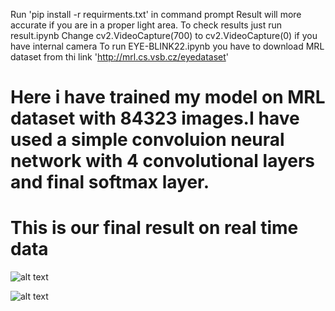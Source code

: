 Run 'pip install -r requirments.txt' in command prompt
Result will more accurate if you are in a proper light area.
To check results just run result.ipynb
Change cv2.VideoCapture(700) to cv2.VideoCapture(0) if you have internal camera
To run EYE-BLINK22.ipynb you have to download MRL dataset from thi link 'http://mrl.cs.vsb.cz/eyedataset'


# Here i have trained my model on MRL dataset with 84323 images.I have used a simple convoluion neural network with 4 convolutional layers and final softmax layer.

# This is our final result on real time data

  ![alt text](https://github.com/sachin327/Eyes-blink-detection-OpenCV-/blob/master/images/open.png)
  

  ![alt text](https://github.com/sachin327/Eyes-blink-detection-OpenCV-/blob/master/images/close.png)
